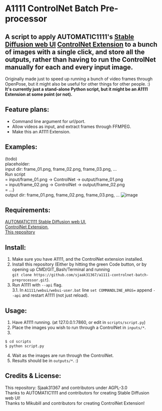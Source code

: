 # A1111 ControlNet Batch Pre-processor

A script to apply AUTOMATIC1111's [Stable Diffusion web UI](https://github.com/AUTOMATIC1111/stable-diffusion-webui) [ControlNet Extension](https://github.com/Mikubill/sd-webui-controlnet) to a bunch of images with a single click, and store all the outputs, rather than having to run the ControlNet manually for each and every input image.  
-----
Originally made just to speed up running a bunch of video frames through OpenPose, but it might also be useful for other things for other people. :)  
**It's currently just a stand-alone Python script, but it might be an A1111 Extension at some point (or not).**

## Feature plans:
- Command line argument for url/port.
- Allow videos as input, and extract frames through FFMPEG.
- Make this an A1111 Extension.

## Examples:
(todo)  
placeholder:  
input dir: frame_01.png, frame_02.png, frame_03.png, ...  
Run script  
=  input/frame_01.png -> ControlNet -> output/frame_01.png  
=  input/frame_02.png -> ControlNet -> output/frame_02.png  
=  ...)  
output dir: frame_01.png, frame_02.png, frame_03.png, ...
![image](../assets/image.png)

## Requirements:
[AUTOMATIC1111 Stable Diffusion web UI](https://github.com/AUTOMATIC1111/stable-diffusion-webui),  
[ControlNet Extension](https://github.com/Mikubill/sd-webui-controlnet),  
[This repository](https://github.com/sjaak31367/a1111-controlnet-batch-preprocessor)

## Install:
1. Make sure you have A1111, and the ControlNet extension installed.
2. Install this repository (Either by hitting the green Code button, or by opening up CMD/GIT_Bash/Terminal and running  
`git clone https://github.com/sjaak31367/a1111-controlnet-batch-preprocessor.git`).
3. Run A1111 with `--api` flag.  
3.1. In `A1111/webui/webui-user.bat` line `set COMMANDLINE_ARGS=` append `--api` and restart A1111 (not just reload).

## Usage:
1. Have A1111 running. (at 127.0.0.1:7860, or edit in `scripts/script.py`)
2. Place the images you wish to run through a ControlNet in `inputs/*`.
3.
```sh
$ cd scripts  
$ python script.py
```
4. Wait as the images are run through the ControlNet.  
5. Results should be in `outputs/*`. :)

## Credits & License:
This repository: Sjaak31367 and contributors under AGPL-3.0  
Thanks to AUTOMATIC1111 and contributors for creating Stable Diffusion web UI!  
Thanks to Mikubill and contributors for creating ControlNet Extension!
